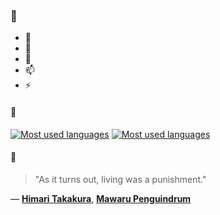 ### 👋

- 🔭
- 🌱
- 💬
- 📫
- ⚡

#### 🧏

[![Most used languages](https://github-readme-stats-aynah.vercel.app/api/top-langs/?username=aynh&theme=solarized-dark&langs_count=6&layout=compact&hide_title=true)](https://github.com/anuraghazra/github-readme-stats#gh-dark-mode-only)
[![Most used languages](https://github-readme-stats-aynah.vercel.app/api/top-langs/?username=aynh&theme=solarized-light&langs_count=6&layout=compact&hide_title=true)](https://github.com/anuraghazra/github-readme-stats#gh-light-mode-only)

#### 💬

> "As it turns out, living was a punishment."

&mdash; [**Himari Takakura**](https://myanimelist.net/character.php?q=Himari%20Takakura&cat=character), [**Mawaru Penguindrum**](https://myanimelist.net/search/all?q=Mawaru%20Penguindrum&cat=all)
